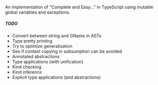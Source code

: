 An implementation of "Complete and Easy..." in TypeScript using mutable global variables and exceptions.

##### TODO
* Convert between string and GName in ASTs
* Type pretty printing
* Try to optimize generalization
* See if context copying in subsumption can be avoided
* Annotated abstractions
* Type applications (with unification)
* Kind checking
* Kind inference
* Explicit type applications (and abstractions)
